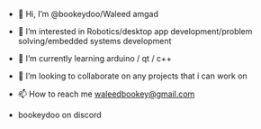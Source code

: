 - 👋 Hi, I’m @bookeydoo/Waleed amgad
- 👀 I’m interested in Robotics/desktop app development/problem solving/embedded systems development 

- 🌱 I’m currently learning arduino / qt / c++

- 💞️ I’m looking to collaborate on any projects that i can work on
- 📫 How to reach me waleedbookey@gmail.com
- bookeydoo on discord

<!---
bookeydoo/bookeydoo is a ✨ special ✨ repository because its `README.md` (this file) appears on your GitHub profile.
You can click the Preview link to take a look at your changes.
--->
